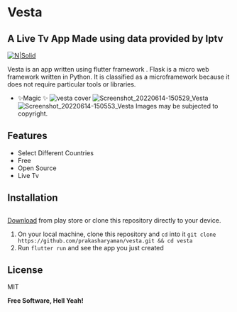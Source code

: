 # Vesta
## A Live Tv App Made using data provided by Iptv
[![N|Solid](https://flask.palletsprojects.com/en/2.0.x/_images/flask-logo.png)](https://flask.palletsprojects.com/en/2.0.x/)

Vesta is an app written using flutter framework .
Flask is a micro web framework written in Python. It is classified as a microframework because it does not require particular tools or libraries.

- ✨Magic ✨
![vesta cover](https://user-images.githubusercontent.com/63445447/173574433-0d5e70fc-5822-4a65-bd0e-1365ff6d7685.png)
![Screenshot_20220614-150529_Vesta](https://user-images.githubusercontent.com/63445447/173574545-65a16362-fa11-42c4-aec7-b37573e2a13c.png)![Screenshot_20220614-150553_Vesta](https://user-images.githubusercontent.com/63445447/173574579-fc5a0047-50ae-4a2b-8a98-3e295c11c715.png)
Images may be subjected to copyright.


## Features

- Select Different Countries
- Free
- Open Source
- Live Tv




## Installation
## 

[Download](https://play.google.com/store/apps/details?id=com.otft.vesta) from play store or clone this repository directly to your device.

1. On your local machine, clone this repository and `cd` into it `git clone https://github.com/prakasharyaman/vesta.git && cd vesta`
7. Run `flutter run` and see the app you just created

## License

MIT

**Free Software, Hell Yeah!**

